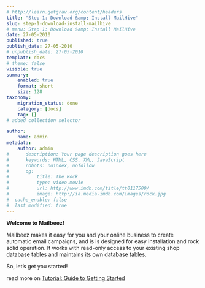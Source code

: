 ```yaml
---
# http://learn.getgrav.org/content/headers
title: "Step 1: Download &amp; Install MailHive"
slug: step-1-download-install-mailhive
# menu: Step 1: Download &amp; Install MailHive
date: 27-05-2010
published: true
publish_date: 27-05-2010
# unpublish_date: 27-05-2010
template: docs
# theme: false
visible: true
summary:
    enabled: true
    format: short
    size: 128
taxonomy:
    migration_status: done
    category: [docs]
    tag: []
# added collection selector

author:
    name: admin
metadata:
    author: admin
#      description: Your page description goes here
#      keywords: HTML, CSS, XML, JavaScript
#      robots: noindex, nofollow
#      og:
#          title: The Rock
#          type: video.movie
#          url: http://www.imdb.com/title/tt0117500/
#          image: http://ia.media-imdb.com/images/rock.jpg
#  cache_enable: false
#  last_modified: true
---
```



**Welcome to Mailbeez!**

Mailbeez makes it easy for you and your online business to create automatic email campaigns, and is is designed for easy installation and rock solid operation. It works with read-only access to your existing shop database tables and maintains its own database tables.

So, let’s get you started!

read more on [Tutorial: Guide to Getting Started](/documentation/tutorials/guide-to-getting-started/)
